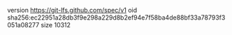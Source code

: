 version https://git-lfs.github.com/spec/v1
oid sha256:ec22951a28db3f9e298a229d8b2ef94e7f58ba4de88bf33a78793f3051a08277
size 10312
